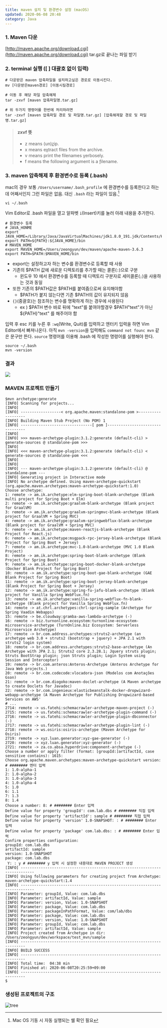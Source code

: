 ```yaml
---
title: maven 설치 및 환경변수 설정 (macOS)
updated: 2020-06-08 20:48
category: Java
---
```

### 1. Maven 다운  
[http://maven.apache.org/download.cgi](http://maven.apache.org/download.cgi)
tar.gz로 끝나는 파일 받기

### 2. terminal 실행 ([ ] 대괄호 없이 입력)  
```terminal
# 다운받은 maven 압축파일을 설치하고싶은 경로로 이동시킨다.
mv [다운받은maven경로] [이동시킬경로]

# 이동 후 해당 파일 압축해제
tar -zxvf [maven 압축파일명.tar.gz]

# 위 두가지 명령어를 한번에 처리하려면
tar -zxvf [maven 압축파일 경로 및 파일명.tar.gz] [압축해제할 경로 및 파일명.tar.gz]
```
> #### zxvf 뜻
> - z means (un)z̲ip.
> - x means ex̲tract files from the archive.
> - v means print the filenames v̲erbosely.
> - f means the following argument is a f̱ilename.
  
### 3. maven 압축해제 후 환경변수로 등록 (.bash)  
mac의 경우 보통 `/Users/username/.bash_profile` 에 환경변수를 등록한다고 하는데 어째서인지 그런 파일은 없음. 대신 `.bash` 라는 파일이 있음.[^1]
  
```terminal
vi ~/.bash
```
Vim Editor로 .bash 파일을 열고 알파벳 `i`(Insert)키를 눌러 아래 내용을 추가한다. 
  
```terminal
# 환경변수 등록
# JAVA_HONME
export JAVA_HOME=/Library/Java/JavaVirtualMachines/jdk1.8.0_191.jdk/Contents/Home
export PATH=${PATH}:${JAVA_HOME}/bin
# MAVEN_HOME
export MAVEN_HOME=/Users/zeongyun/dev/maven/apache-maven-3.6.3
export PATH=$PATH:$MAVEN_HOME/bin
```
- export는 설정하고자 하는 변수를 환경변수로 등록할 때 사용
- 기존의 $PATH 값에 새로운 디렉토리를 추가할 때는 콜론(`:`)으로 구분
    - 윈도우 10 에서 환경변수를 등록할 때 디렉토리 구분자로 세미콜론(`;`)을 사용하는 것과 동일
- 또한 기존의 $PATH값은 $PATH를 붙여줌으로써 유지해야함
    - $PATH가 붙지 않는다면 기존 $PATH의 값이 유지되지 않음
- `{}`(중괄호)는 참조하는 변수를 명확하게 하는 경우에 사용된다
    - ex ) $PATH 변수 바로 뒤에 "text"를 붙여야할경우 $PATH"text"가 아닌 ${PATH}"text" 를 해주어야 함

입력 후 esc 키를 누른 후  `:wq`(Write, Quit)를 입력하고 엔터키 입력을 하면 Vim Editor에서 빠져나온다. 
아직 `mvn -version`을 입력해도 `command not founc mvn` 같은 문구만 뜬다. `source` 명령어를 이용해 .bash 에 작성한 명령어를 실행해야 한다.  
  
```terminal
source ~/.bash
mvn -version
```

### 결과
<a href="https://raw.githubusercontent.com/rlawjddbs/rlawjddbs.github.io/master/_posts/imgs/0518/result.png" style="border-bottom:0;" target="_new">![](https://raw.githubusercontent.com/rlawjddbs/rlawjddbs.github.io/master/_posts/imgs/0518/result.png)</a>

### MAVEN 프로젝트 만들기
```terminal
$mvn archetype:generate
[INFO] Scanning for projects...
[INFO] 
[INFO] ------------------< org.apache.maven:standalone-pom >-------------------
[INFO] Building Maven Stub Project (No POM) 1
[INFO] --------------------------------[ pom ]---------------------------------
[INFO] 
[INFO] >>> maven-archetype-plugin:3.1.2:generate (default-cli) > generate-sources @ standalone-pom >>>
[INFO] 
[INFO] <<< maven-archetype-plugin:3.1.2:generate (default-cli) < generate-sources @ standalone-pom <<<
[INFO] 
[INFO] 
[INFO] --- maven-archetype-plugin:3.1.2:generate (default-cli) @ standalone-pom ---
[INFO] Generating project in Interactive mode
[INFO] No archetype defined. Using maven-archetype-quickstart (org.apache.maven.archetypes:maven-archetype-quickstart:1.0)
Choose archetype:
1: remote -> am.ik.archetype:elm-spring-boot-blank-archetype (Blank multi project for Spring Boot + Elm)
2: remote -> am.ik.archetype:graalvm-blank-archetype (Blank project for GraalVM)
3: remote -> am.ik.archetype:graalvm-springmvc-blank-archetype (Blank project for GraalVM + Spring MVC)
4: remote -> am.ik.archetype:graalvm-springwebflux-blank-archetype (Blank project for GraalVM + Spring MVC)
5: remote -> am.ik.archetype:maven-reactjs-blank-archetype (Blank Project for React.js)
6: remote -> am.ik.archetype:msgpack-rpc-jersey-blank-archetype (Blank Project for Spring Boot + Jersey)
7: remote -> am.ik.archetype:mvc-1.0-blank-archetype (MVC 1.0 Blank Project)
8: remote -> am.ik.archetype:spring-boot-blank-archetype (Blank Project for Spring Boot)
9: remote -> am.ik.archetype:spring-boot-docker-blank-archetype (Docker Blank Project for Spring Boot)
10: remote -> am.ik.archetype:spring-boot-gae-blank-archetype (GAE Blank Project for Spring Boot)
11: remote -> am.ik.archetype:spring-boot-jersey-blank-archetype (Blank Project for Spring Boot + Jersey)
12: remote -> am.ik.archetype:spring-fu-jafu-blank-archetype (Blank project for Vanilla Spring WebFlux.fn)
13: remote -> am.ik.archetype:vanilla-spring-webflux-fn-blank-archetype (Blank project for Vanilla Spring WebFlux.fn)
14: remote -> at.chrl.archetypes:chrl-spring-sample (Archetype for Spring Vaadin Webapps)
15: remote -> be.cloudway:gramba-aws-lambda-archetype (-)
16: remote -> biz.turnonline.ecosystem:turnonline-ecosystem-microservice-archetype (TurnOnline.biz Ecosystem: Serverless Microservice Archetype)
17: remote -> br.com.address.archetypes:struts2-archetype (an archetype web 3.0 + struts2 (bootstrap + jquery) + JPA 2.1 with struts2 login system)
18: remote -> br.com.address.archetypes:struts2-base-archetype (An Archetype with JPA 2.1; Struts2 core 2.3.28.1; Jquery struts plugin; Struts BootStrap plugin; json Struts plugin; Login System using Session and Interceptor)
19: remote -> br.com.anteros:Anteros-Archetype (Anteros Archetype for Java Web projects.)
20: remote -> br.com.codecode:vlocadora-json (Modelos com Anotações Gson)
21: remote -> br.com.diogoko:maven-doclet-archetype (A Maven archetype to create Doclets for Javadoc)
22: remote -> br.com.ingenieux:elasticbeanstalk-docker-dropwizard-webapp-archetype (A Maven Archetype for Publishing Dropwizard-based Services on AWS' 
# ...
2714: remote -> us.fatehi:schemacrawler-archetype-maven-project (-)
2715: remote -> us.fatehi:schemacrawler-archetype-plugin-command (-)
2716: remote -> us.fatehi:schemacrawler-archetype-plugin-dbconnector (-)
2717: remote -> us.fatehi:schemacrawler-archetype-plugin-lint (-)
2718: remote -> ws.osiris:osiris-archetype (Maven Archetype for Osiris)
2719: remote -> xyz.luan.generator:xyz-gae-generator (-)
2720: remote -> xyz.luan.generator:xyz-generator (-)
2721: remote -> za.co.absa.hyperdrive:component-archetype (-)
Choose a number or apply filter (format: [groupId:]artifactId, case sensitive contains): 1615: 
Choose org.apache.maven.archetypes:maven-archetype-quickstart version: # ######## 엔터 입력
1: 1.0-alpha-1
2: 1.0-alpha-2
3: 1.0-alpha-3
4: 1.0-alpha-4
5: 1.0
6: 1.1
7: 1.3
8: 1.4
Choose a number: 8: # ######## Enter 입력
Define value for property 'groupId': com.lab.dbs # ######## 직접 입력
Define value for property 'artifactId': sample # ######## 직접 입력
Define value for property 'version' 1.0-SNAPSHOT: : # ######## Enter 입력
Define value for property 'package' com.lab.dbs: : # ######## Enter 입력
Confirm properties configuration:
groupId: com.lab.dbs
artifactId: sample
version: 1.0-SNAPSHOT
package: com.lab.dbs
 Y: : y # ######## y 입력 시 설정한 내용대로 MAVEN PROJECT 생성
[INFO] ----------------------------------------------------------------------------
[INFO] Using following parameters for creating project from Archetype: maven-archetype-quickstart:1.4
[INFO] ----------------------------------------------------------------------------
[INFO] Parameter: groupId, Value: com.lab.dbs
[INFO] Parameter: artifactId, Value: sample
[INFO] Parameter: version, Value: 1.0-SNAPSHOT
[INFO] Parameter: package, Value: com.lab.dbs
[INFO] Parameter: packageInPathFormat, Value: com/lab/dbs
[INFO] Parameter: package, Value: com.lab.dbs
[INFO] Parameter: version, Value: 1.0-SNAPSHOT
[INFO] Parameter: groupId, Value: com.lab.dbs
[INFO] Parameter: artifactId, Value: sample
[INFO] Project created from Archetype in dir: /Users/zeongyun/dev/workspace/test_mvn/sample
[INFO] ------------------------------------------------------------------------
[INFO] BUILD SUCCESS
[INFO] ------------------------------------------------------------------------
[INFO] Total time:  04:38 min
[INFO] Finished at: 2020-06-08T20:25:59+09:00
[INFO] ------------------------------------------------------------------------
$    
```

### 생성된 프로젝트의 구조
![tree](https://raw.githubusercontent.com/rlawjddbs/rlawjddbs.github.io/master/_posts/imgs/0608/tree.png)


[^1]: Mac OS 기동 시 자동 실행되는 쉘 확인 필요